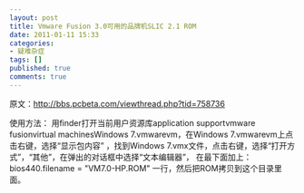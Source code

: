 ```yaml
---
layout: post
title: Vmware Fusion 3.0可用的品牌机SLIC 2.1 ROM
date: 2011-01-11 15:33
categories:
- 疑难杂症
tags: []
published: true
comments: true
---
```

原文：<http://bbs.pcbeta.com/viewthread.php?tid=758736>

使用方法： 用finder打开当前用户资源库application supportvmware fusionvirtual machinesWindows 7.vmwarevm，在Windows 7.vmwarevm上点击右键，选择“显示包内容” ，找到Windows 7.vmx文件，点击右键，选择“打开方式”，“其他”，在弹出的对话框中选择“文本编辑器”， 在最下面加上：bios440.filename = "VM7.0-HP.ROM" 一行，然后把ROM拷贝到这个目录里面。


